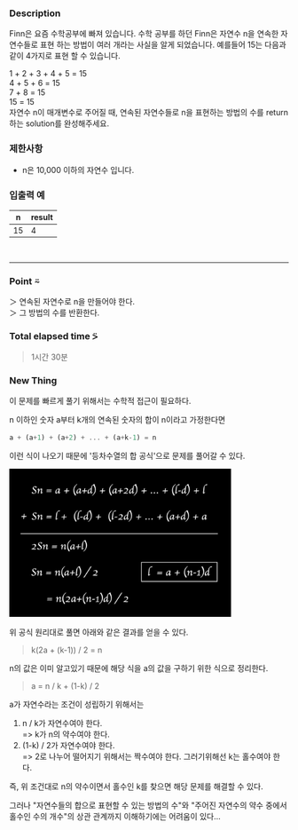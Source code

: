 ### Description
Finn은 요즘 수학공부에 빠져 있습니다. 수학 공부를 하던 Finn은 자연수 n을 연속한 자연수들로 표현 하는 방법이 여러 개라는 사실을 알게 되었습니다. 예를들어 15는 다음과 같이 4가지로 표현 할 수 있습니다.

1 + 2 + 3 + 4 + 5 = 15 <br />
4 + 5 + 6 = 15 <br />
7 + 8 = 15 <br />
15 = 15 <br />
자연수 n이 매개변수로 주어질 때, 연속된 자연수들로 n을 표현하는 방법의 수를 return하는 solution를 완성해주세요.

### 제한사항
* n은 10,000 이하의 자연수 입니다.

### 입출력 예
|    n    |	 result |
|---------|---------|
|   15    |    4    |

<br />

---
### Point ⍨
＞ 연속된 자연수로 n을 만들어야 한다. <br />
＞ 그 방법의 수를 반환한다.

### Total elapsed time ⍩
> 1시간 30분

### New Thing
이 문제를 빠르게 풀기 위해서는 수학적 접근이 필요하다. <br />

n 이하인 숫자 a부터 k개의 연속된 숫자의 합이 n이라고 가정한다면
```javascript
a + (a+1) + (a+2) + ... + (a+k-1) = n
```
이런 식이 나오기 때문에 '등차수열의 합 공식'으로 문제를 풀어갈 수 있다.

<img src='image.png' alt='등차수열 합 공식' width='400' /><br />

위 공식 원리대로 풀면 아래와 같은 결과를 얻을 수 있다.
> k(2a + (k-1)) / 2 = n

n의 값은 이미 알고있기 때문에 해당 식을 a의 값을 구하기 위한 식으로 정리한다. 
> a = n / k + (1-k) / 2

a가 자연수라는 조건이 성립하기 위해서는 
1. n / k가 자연수여야 한다. <br />
=> k가 n의 약수여야 한다.
2. (1-k) / 2가 자연수여야 한다. <br />
=> 2로 나누어 떨어지기 위해서는 짝수여야 한다. 그러기위해선 k는 홀수여야 한다.

즉, 위 조건대로 n의 약수이면서 홀수인 k를 찾으면 해당 문제를 해결할 수 있다.

그러나 "자연수들의 합으로 표현할 수 있는 방법의 수"와 
"주어진 자연수의 약수 중에서 홀수인 수의 개수"의 상관 관계까지 이해하기에는 어려움이 있다...